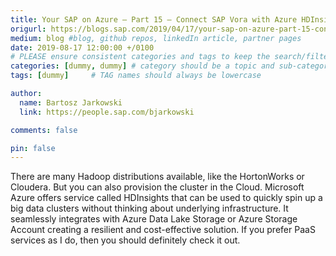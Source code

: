 ```yaml
---
title: Your SAP on Azure – Part 15 – Connect SAP Vora with Azure HDInsight
origurl: https://blogs.sap.com/2019/04/17/your-sap-on-azure-part-15-connect-sap-vora-with-azure-hdinsight/
medium: blog #blog, github repos, linkedIn article, partner pages
date: 2019-08-17 12:00:00 +/0100
# PLEASE ensure consistent categories and tags to keep the search/filtering meaningful!
categories: [dummy, dummy] # category should be a topic and sub-category primary product
tags: [dummy]     # TAG names should always be lowercase

author:
  name: Bartosz Jarkowski
  link: https://people.sap.com/bjarkowski

comments: false

pin: false
---
```

There are many Hadoop distributions available, like the HortonWorks or Cloudera. But you can also provision the cluster in the Cloud. Microsoft Azure offers service called HDInsights that can be used to quickly spin up a big data clusters without thinking about underlying infrastructure. It seamlessly integrates with Azure Data Lake Storage or Azure Storage Account creating a resilient and cost-effective solution. If you prefer PaaS services as I do, then you should definitely check it out.
